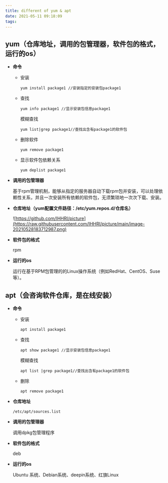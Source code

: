 ```yaml
---
title: different of yum & apt
date: 2021-05-11 09:18:09
tags:
---
```


## yum（仓库地址，调用的包管理器，软件包的格式，运行的os）

- **命令**

  - 安装

    ```
    yum install package1 //安装指定的安装包package1
    ```

  - 查找

    ```
    yum info package1 //显示安装包信息package1
    ```

    模糊查找

    ```
    yum list|grep package1//查找出含有package1的软件包
    ```

  - 删除软件

    ```
    yum remove package1
    ```

  - 显示软件包依赖关系

    ```
    yum deplist package1
    ```

- **调用的包管理器**

  基于rpm管理机制，能够从指定的服务器自动下载rpm包并安装，可以处理依赖性关系，并且一次安装所有依赖的软件包，无须繁琐地一次次下载、安装。

- **仓库地址（yum配置文件路径：/etc/yum.repos.d/仓库名）**

  ![https://github.com/IHHRI/picture](https://raw.githubusercontent.com/IHHRI/picture/main/image-20210528183712987.png)

- **软件包的格式**

  rpm

- **运行的os**

  运行在基于RPM包管理的的Linux操作系统（例如RedHat、CentOS、Suse等）。

## apt（会咨询软件仓库，是在线安装）

- **命令**

  - 安装

    ```
    apt install package1
    ```

  - 查找

    ```
    apt show package1 //显示安装包信息package1
    ```

    模糊查找

    ```
    apt list |grep package1//查找出含有package1的软件包
    ```

  - 删除

    ```
    apt remove package1
    ```

- **仓库地址**

  ```
  /etc/apt/sources.list
  ```

- **调用的包管理器**

  调用dpkg包管理程序

- **软件包的格式**

  deb

- **运行的os**

  Ubuntu 系统、Debian系统、deepin系统、红旗Linux

